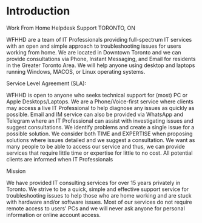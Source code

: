 # Introduction
Work From Home Helpdesk Support
TORONTO, ON

WFHHD are a team of IT Professionals providing full-spectrum IT services with an open and simple approach to troubleshooting issues for users working from home. We are located in Downtown Toronto and we can provide consultations via Phone, Instant Messaging, and Email for residents in the Greater Toronto Area. We will help anyone using desktop and laptops running Windows, MACOS, or Linux operating systems.

Service Level Agreement (SLA): 

WFHHD is open to anyone who seeks technical support for (most) PC or Apple Desktops/Laptops.  We are a Phone/Voice-first service where clients may access a live IT Professional to help diagnose any issues as quickly as possible.  Email and IM service can also be provided via WhatsApp and Telegram where an IT Professional can assist with investigating issues and suggest consultations.  We identify problems and create a single issue for a possible solution.  We consider both TIME and EXPERTISE when proposing solutions where issues detailed and we suggest a consultation.  We want as many people to be able to access our service and thus, we can provide services that require little time or expertise for little to no cost.  All potential clients are informed when IT Professionals 

Mission

We have provided IT consulting services for over 15 years privately in Toronto. We strive to be a quick, simple and effective support service for troubleshooting issues to help those who are home working and are stuck with hardware and/or software issues. Most of our services do not require remote access to users' PCs and we will never ask anyone for personal information or online account access.
